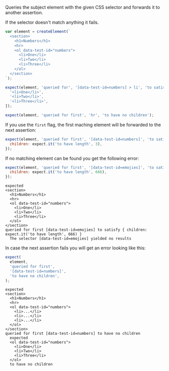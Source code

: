 Queries the subject element with the given CSS selector and forwards it to another assertion.

If the selector doesn't match anything it fails.

```js
var element = createElement(`
  <section>
    <h1>Numbers</h1>
    <hr>
    <ol data-test-id="numbers">
      <li>One</li>
      <li>Two</li>
      <li>Three</li>
    </ol>
  </section>
`);

expect(element, 'queried for', '[data-test-id=numbers] > li', 'to satisfy', [
  '<li>One</li>',
  '<li>Two</li>',
  '<li>Three</li>',
]);

expect(element, 'queried for first', 'hr', 'to have no children');
```

If you use the `first` flag, the first maching element will be forwarded to the next assertion:

```js
expect(element, 'queried for first', '[data-test-id=numbers]', 'to satisfy', {
  children: expect.it('to have length', 3),
});
```

If no matching element can be found you get the following error:

```js
expect(element, 'queried for first', '[data-test-id=emojies]', 'to satisfy', {
  children: expect.it('to have length', 666),
});
```

```output
expected
<section>
  <h1>Numbers</h1>
  <hr>
  <ol data-test-id="numbers">
    <li>One</li>
    <li>Two</li>
    <li>Three</li>
  </ol>
</section>
queried for first [data-test-id=emojies] to satisfy { children: expect.it('to have length', 666) }
  The selector [data-test-id=emojies] yielded no results
```

In case the next assertion fails you will get an error looking like this:

```js
expect(
  element,
  'queried for first',
  '[data-test-id=numbers]',
  'to have no children',
);
```

```output
expected
<section>
  <h1>Numbers</h1>
  <hr>
  <ol data-test-id="numbers">
    <li>...</li>
    <li>...</li>
    <li>...</li>
  </ol>
</section>
queried for first [data-test-id=numbers] to have no children
  expected
  <ol data-test-id="numbers">
    <li>One</li>
    <li>Two</li>
    <li>Three</li>
  </ol>
  to have no children
```

